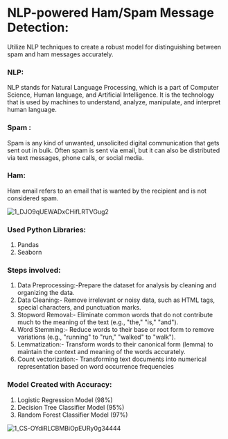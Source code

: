 # NLP-powered Ham/Spam Message Detection:
Utilize NLP techniques to create a robust model for distinguishing between spam and ham messages accurately.

### NLP:

NLP stands for Natural Language Processing, which is a part of Computer Science, Human language, and Artificial Intelligence. It is the technology that is used by machines to understand, analyze, manipulate, and interpret human language.

### Spam :

Spam is any kind of unwanted, unsolicited digital communication that gets sent out in bulk. Often spam is sent via email, but it can also be distributed via text messages, phone calls, or social media.

### Ham:

Ham email refers to an email that is wanted by the recipient and is not considered spam.

![1_DJO9qUEWADxCHifLRTVGug2](https://github.com/yasmeenustad/NLP-Project/assets/112754746/536d62ff-9d6d-45f8-bd9c-ae1a431fd8a5)

### Used Python Libraries:
1. Pandas
2. Seaborn

### Steps involved:
1. Data Preprocessing:-Prepare the dataset for analysis by cleaning and organizing the data.
2. Data Cleaning:- Remove irrelevant or noisy data, such as HTML tags, special characters, and punctuation marks.
3. Stopword Removal:- Eliminate common words that do not contribute much to the meaning of the text (e.g., "the," "is," "and").
4. Word Stemming:- Reduce words to their base or root form to remove variations (e.g., "running" to "run," "walked" to "walk").
5. Lemmatization:- Transform words to their canonical form (lemma) to maintain the context and meaning of the words accurately.
6. Count vectorization:- Transforming text documents into numerical representation based on word occurrence frequencies

### Model Created with Accuracy:
1. Logistic Regression Model (98%)
2. Decision Tree Classifier Model (95%)
3. Random Forest Classifier Model (97%)

![1_CS-OYdiRLCBMBiOpEURy0g34444](https://github.com/yasmeenustad/NLP-Project/assets/112754746/bc85f32b-4d95-423d-a809-4145ded06e33)
